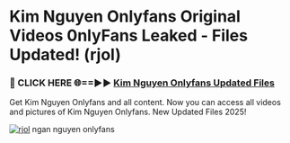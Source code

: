 # Kim Nguyen Onlyfans Original Videos 0nlyFans Leaked - Files Updated! (rjol)

<h3>🔴 CLICK HERE 🌐==►► <a href="https://tinyurl.com/ms9xzufz" rel="nofollow">Kim Nguyen Onlyfans Updated Files</a></h3>

Get Kim Nguyen Onlyfans and all content. Now you can access all videos and pictures of Kim Nguyen Onlyfans. New Updated Files 2025!

[![rjol](https://i.imgur.com/ppqm5kG.gif)](https://tinyurl.com/ms9xzufz)
ngan nguyen onlyfans